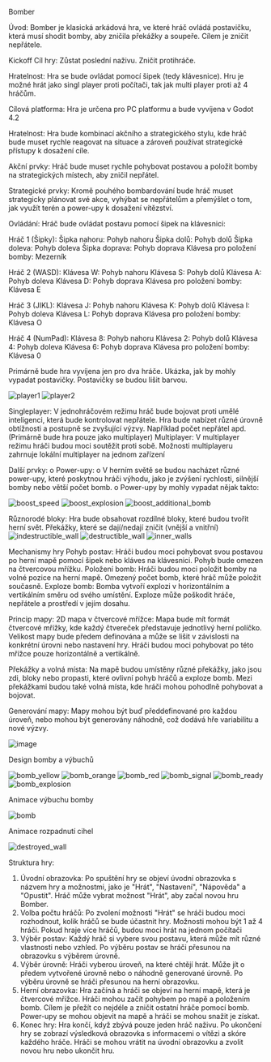 
Bomber

Úvod:
Bomber je klasická arkádová hra, ve které hráč ovládá postavičku, která musí shodit bomby, aby zničila překážky a soupeře. Cílem je zničit nepřátele.

Kickoff
Cíl hry: Zůstat poslední naživu. Zničit protihráče.

Hratelnost: Hra se bude ovládat pomocí šipek (tedy klávesnice). Hru je možné hrát jako singl player proti počítači, tak jak multi player proti až 4 hráčům.

Cílová platforma: Hra je určena pro PC platformu a bude vyvíjena v Godot 4.2

Hratelnost:
Hra bude kombinací akčního a strategického stylu, kde hráč bude muset rychle reagovat na situace a zároveň používat strategické přístupy k dosažení cíle.

Akční prvky: Hráč bude muset rychle pohybovat postavou a položit bomby na strategických místech, aby zničil nepřátel.

Strategické prvky: Kromě pouhého bombardování bude hráč muset strategicky plánovat své akce, vyhýbat se nepřátelům a přemýšlet o tom, jak využít terén a power-upy k dosažení vítězství.

Ovládání:
Hráč bude ovládat postavu pomocí šipek na klávesnici:

Hráč 1 (Šipky):
Šipka nahoru: Pohyb nahoru
Šipka dolů: Pohyb dolů
Šipka doleva: Pohyb doleva
Šipka doprava: Pohyb doprava
Klávesa pro položení bomby: Mezerník

Hráč 2 (WASD):
Klávesa W: Pohyb nahoru
Klávesa S: Pohyb dolů
Klávesa A: Pohyb doleva
Klávesa D: Pohyb doprava
Klávesa pro položení bomby: Klávesa E 

Hráč 3 (JIKL):
Klávesa J: Pohyb nahoru
Klávesa K: Pohyb dolů
Klávesa I: Pohyb doleva
Klávesa L: Pohyb doprava
Klávesa pro položení bomby: Klávesa O

Hráč 4 (NumPad):
Klávesa 8: Pohyb nahoru
Klávesa 2: Pohyb dolů
Klávesa 4: Pohyb doleva
Klávesa 6: Pohyb doprava
Klávesa pro položení bomby: Klávesa 0

Primárně bude hra vyvíjena jen pro dva hráče.
Ukázka, jak by mohly vypadat postavičky. Postavičky se budou lišit barvou.   

![player1](https://github.com/LahodaD/GODOT_BOMBER/assets/121507132/ec0f56a8-689d-4d21-8f9e-e6e347611252)
![player2](https://github.com/LahodaD/GODOT_BOMBER/assets/121507132/f450ab2a-df36-43d4-9fc8-842cbc3067e6)

Singleplayer:
V jednohráčovém režimu hráč bude bojovat proti umělé inteligenci, která bude kontrolovat nepřátele. Hra bude nabízet různé úrovně obtížnosti a postupně se zvyšující výzvy. Například počet nepřátel apd. (Primárně bude hra pouze jako multiplayer)
Multiplayer:
V multiplayer režimu hráči budou moci soutěžit proti sobě. Možnosti multiplayeru zahrnuje lokální multiplayer na jednom zařízení

Další prvky:
o	Power-upy: 
o	V herním světě se budou nacházet různé power-upy, které poskytnou hráči výhodu, jako je zvýšení rychlosti, silnější bomby nebo větší počet bomb. 
o	Power-upy by mohly vypadat nějak takto:

![boost_speed](https://github.com/LahodaD/GODOT_BOMBER/assets/121507132/1532f5a5-d53c-49a4-9bc7-95ed8d872998)
![boost_explosion](https://github.com/LahodaD/GODOT_BOMBER/assets/121507132/08c49a5b-91a6-4068-babf-259d7036e6ca)
![boost_additional_bomb](https://github.com/LahodaD/GODOT_BOMBER/assets/121507132/da66cbba-74f8-4573-99ec-c9b5c8679ec4)
       
Různorodé bloky: 
Hra bude obsahovat rozdílné bloky, které budou tvořit herní svět.
Překážky, které se dají/nedají zničit (vnější a vnitřní)
![indestructible_wall](https://github.com/LahodaD/GODOT_BOMBER/assets/121507132/26a60fdc-3a0f-4c75-b068-e92ce45c2280)
![destructible_wall](https://github.com/LahodaD/GODOT_BOMBER/assets/121507132/aa0a4e83-f155-4837-9cae-8399e77f3a0a)
![inner_walls](https://github.com/LahodaD/GODOT_BOMBER/assets/121507132/4fa3d407-cde1-4273-a571-bcfe9f5b9447)

Mechanismy hry
Pohyb postav:
Hráči budou moci pohybovat svou postavou po herní mapě pomocí šipek nebo kláves na klávesnici.
Pohyb bude omezen na čtvercovou mřížku.
Položení bomb:
Hráči budou moci položit bomby na volné pozice na herní mapě.
Omezený počet bomb, které hráč může položit současně.
Exploze bomb:
Bomba vytvoří explozi v horizontálním a vertikálním směru od svého umístění.
Exploze může poškodit hráče, nepřátele a prostředí v jejím dosahu. 

Princip mapy:
2D mapa v čtvercové mřížce:
Mapa bude mít formát čtvercové mřížky, kde každý čtvereček představuje jednotlivý herní políčko.
Velikost mapy bude předem definována a může se lišit v závislosti na konkrétní úrovni nebo nastavení hry.
Hráči budou moci pohybovat po této mřížce pouze horizontálně a vertikálně.

Překážky a volná místa:
Na mapě budou umístěny různé překážky, jako jsou zdi, bloky nebo propasti, které ovlivní pohyb hráčů a exploze bomb.
Mezi překážkami budou také volná místa, kde hráči mohou pohodlně pohybovat a bojovat.         

Generování mapy:
Mapy mohou být buď předdefinované pro každou úroveň, nebo mohou být generovány náhodně, což dodává hře variabilitu a nové výzvy.

![image](https://github.com/LahodaD/GODOT_BOMBER/assets/121507132/c51daba9-c436-49dd-9f6a-a78fea51f2cd)

Design bomby a výbuchů


![bomb_yellow](https://github.com/LahodaD/GODOT_BOMBER/assets/121507132/c5a8f161-5d37-4a46-916b-7c7baed83716)
![bomb_orange](https://github.com/LahodaD/GODOT_BOMBER/assets/121507132/2eaf02de-ff78-4008-82c9-fb309269f977)
![bomb_red](https://github.com/LahodaD/GODOT_BOMBER/assets/121507132/abd62b13-cf0e-4a7c-ae1e-cbf80518899e)
![bomb_signal](https://github.com/LahodaD/GODOT_BOMBER/assets/121507132/cbc026ec-908a-43f6-b24f-fa13801520b5)
![bomb_ready](https://github.com/LahodaD/GODOT_BOMBER/assets/121507132/c7dfc370-eaa0-4377-bd28-58d493bb43af)
![bomb_explosion](https://github.com/LahodaD/GODOT_BOMBER/assets/121507132/19600464-9b45-4868-b0ac-b79339339803)
  
Animace výbuchu bomby

![bomb](https://github.com/LahodaD/GODOT_BOMBER/assets/121507132/6a18ce07-7908-4dcc-8515-7d123f8ce50b)

Animace rozpadnutí cihel

![destroyed_wall](https://github.com/LahodaD/GODOT_BOMBER/assets/121507132/df447dd1-b14c-4f02-a1c5-8fe1873d5c3a)
                                  
Struktura hry:
1.	Úvodní obrazovka:
Po spuštění hry se objeví úvodní obrazovka s názvem hry a možnostmi, jako je "Hrát", "Nastavení", "Nápověda" a "Opustit".
Hráč může vybrat možnost "Hrát", aby začal novou hru Bomber.
2.	Volba počtu hráčů:
Po zvolení možnosti "Hrát" se hráči budou moci rozhodnout, kolik hráčů se bude účastnit hry. Možnosti mohou být 1 až 4 hráči.
Pokud hraje více hráčů, budou moci hrát na jednom počítači
3.	Výběr postav:
Každý hráč si vybere svou postavu, která může mít různé vlastnosti nebo vzhled.
Po výběru postav se hráči přesunou na obrazovku s výběrem úrovně.
4.	Výběr úrovně:
Hráči vyberou úroveň, na které chtějí hrát. Může jít o předem vytvořené úrovně nebo o náhodně generované úrovně.
Po výběru úrovně se hráči přesunou na herní obrazovku.
5.	Herní obrazovka:
Hra začíná a hráči se objeví na herní mapě, která je čtvercové mřížce.
Hráči mohou začít pohybem po mapě a položením bomb.
Cílem je přežít co nejdéle a zničit ostatní hráče pomocí bomb.
Power-upy se mohou objevit na mapě a hráči se mohou snažit je získat.
6.	Konec hry:
Hra končí, když zbývá pouze jeden hráč naživu.
Po ukončení hry se zobrazí výsledková obrazovka s informacemi o vítězi a skóre každého hráče.
Hráči se mohou vrátit na úvodní obrazovku a zvolit novou hru nebo ukončit hru.
